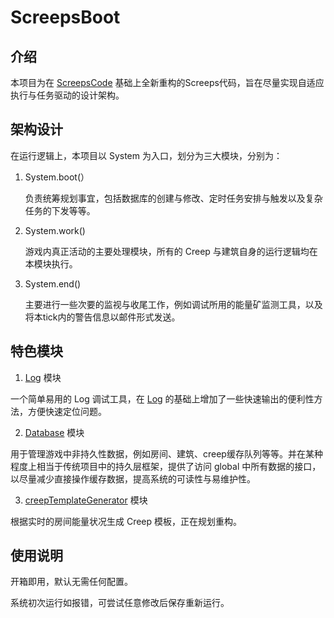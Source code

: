 # ScreepsBoot


## 介绍

本项目为在 [ScreepsCode](https://github.com/JesseTzh/ScreepsCode) 基础上全新重构的Screeps代码，旨在尽量实现自适应执行与任务驱动的设计架构。

## 架构设计

在运行逻辑上，本项目以 System 为入口，划分为三大模块，分别为：

1. System.boot(）

    负责统筹规划事宜，包括数据库的创建与修改、定时任务安排与触发以及复杂任务的下发等等。

2. System.work()

    游戏内真正活动的主要处理模块，所有的 Creep 与建筑自身的运行逻辑均在本模块执行。

3. System.end()

    主要进行一些次要的监视与收尾工作，例如调试所用的能量矿监测工具，以及将本tick内的警告信息以邮件形式发送。

## 特色模块

1.  [Log](./Log.js) 模块

一个简单易用的 Log 调试工具，在 [Log](https://github.com/zhpjy/screeps) 的基础上增加了一些快速输出的便利性方法，方便快速定位问题。

2. [Database](./Database.js) 模块

用于管理游戏中非持久性数据，例如房间、建筑、creep缓存队列等等。并在某种程度上相当于传统项目中的持久层框架，提供了访问 global 中所有数据的接口，以尽量减少直接操作缓存数据，提高系统的可读性与易维护性。

3. [creepTemplateGenerator](./creepTemplateGenerator.js) 模块

根据实时的房间能量状况生成 Creep 模板，正在规划重构。

## 使用说明
开箱即用，默认无需任何配置。

系统初次运行如报错，可尝试任意修改后保存重新运行。